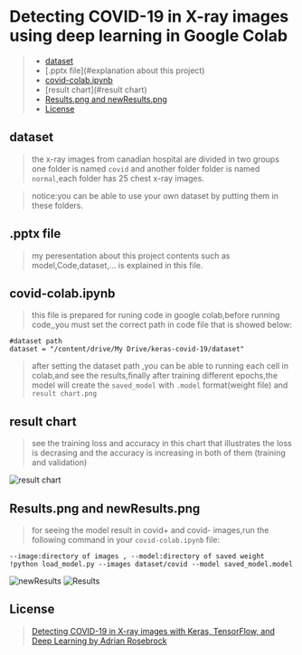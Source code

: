 # Detecting COVID-19 in X-ray images using deep learning in Google Colab
>* [dataset](#dataset1)
>* [.pptx file](#explanation about this project)
>* [covid-colab.ipynb](#Code)
>* [result chart](#result chart)
>* [Results.png and newResults.png](#output)
>* [License](#License)


## dataset
> the x-ray images from canadian hospital are divided in two groups one folder is named `covid` and another folder folder is named `normal`,each folder has 25 chest x-ray images.

> notice:you can be able to use your own dataset by putting them in these folders.

## .pptx file
> my peresentation about this project contents such as model,Code,dataset,... is explained in this file. 

## covid-colab.ipynb
>  this file is prepared for runing code in google colab,before running code,,you must set the correct path in code file that is showed below:

```
#dataset path 
dataset = "/content/drive/My Drive/keras-covid-19/dataset"
```
> after setting the dataset path ,you can be able to running each cell in colab,and see the results,finally after training different epochs,the model will create the `saved_model` with `.model` format(weight file) and `result chart.png`

## result chart
> see the training loss and accuracy in this chart that illustrates the loss is decrasing and the accuracy is increasing in both of them (training and validation)

![result chart](https://user-images.githubusercontent.com/53394692/106428180-cbee1700-647d-11eb-8bbd-4c36c45fc935.png)

## Results.png and newResults.png 
> for seeing the model result in covid+ and covid- images,run the following command in your `covid-colab.ipynb` file:

```
--image:directory of images , --model:directory of saved weight
!python load_model.py --images dataset/covid --model saved_model.model
```

![newResults](https://user-images.githubusercontent.com/53394692/106427649-f8edfa00-647c-11eb-9e52-d324e9f7aaf4.png)
![Results](https://user-images.githubusercontent.com/53394692/106427996-7fa2d700-647d-11eb-9a34-7ab79c0fb0c2.png)


## License
>[Detecting COVID-19 in X-ray images with Keras, TensorFlow, and Deep Learning by Adrian Rosebrock](https://www.pyimagesearch.com/2020/03/16/detecting-covid-19-in-x-ray-images-with-keras-tensorflow-and-deep-learning/)
